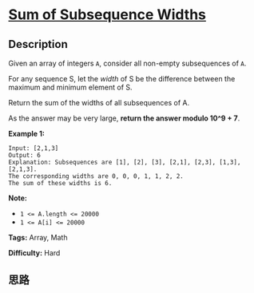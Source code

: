 # [Sum of Subsequence Widths][title]

## Description

Given an array of integers `A`, consider all non-empty subsequences of `A`.

For any sequence S, let the  _width_  of S be the difference between the
maximum and minimum element of S.

Return the sum of the widths of all subsequences of A.

As the answer may be very large, **return the answer modulo 10^9 + 7**.



**Example 1:**
            Input: [2,1,3]    Output: 6    Explanation: Subsequences are [1], [2], [3], [2,1], [2,3], [1,3], [2,1,3].    The corresponding widths are 0, 0, 0, 1, 1, 2, 2.    The sum of these widths is 6.    



**Note:**

  * `1 <= A.length <= 20000`
  * `1 <= A[i] <= 20000`


**Tags:** Array, Math

**Difficulty:** Hard

## 思路

[title]: https://leetcode.com/problems/sum-of-subsequence-widths
